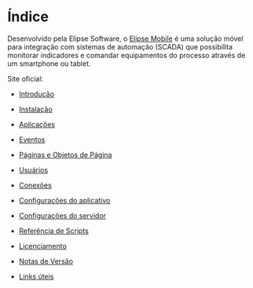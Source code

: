 
# Índice

Desenvolvido pela Elipse Software, o [Elipse Mobile](https://www.elipse.com.br/produto/elipse-mobile/) é uma solução móvel para integração com sistemas de automação (SCADA) que possibilita monitorar indicadores e comandar equipamentos do processo através de um smartphone ou tablet.

Site oficial: 


- [Introdução](intro.md)

- [Instalação](install.md)

- [Aplicações](applications.md)

- [Eventos](events.md)

- [Páginas e Objetos de Página](pages.md)

- [Usuários](users.md)
   
- [Conexões](connections.md)

- [Configurações do aplicativo](config_app.md)
  
- [Configurações do servidor](config_server.md)

- [Referência de Scripts](scripts.md)
  
- [Licenciamento](licence.md)
  
 - [Notas de Versão](releasenotes.md)
 
 - [Links úteis](links.md)
